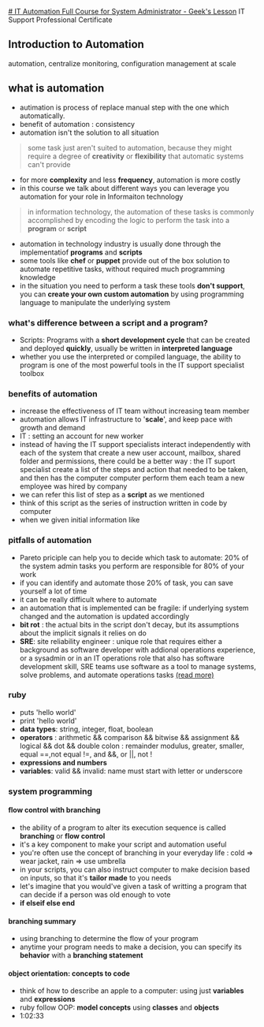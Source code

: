 [# IT Automation Full Course for System Administrator - Geek's Lesson](https://www.youtube.com/watch?v=ce434nD79nU)
IT Support Professional Certificate

## Introduction to Automation
automation, centralize monitoring, configuration management at scale

## what is automation
- autimation is process of replace manual step with the one which automatically.
- benefit of automation : consistency
- automation isn't the solution to all situation
> some task just aren't suited to automation, because they might require a degree of __creativity__ or __flexibility__ that automatic systems can't provide
- for more __complexity__ and less __frequency__, automation is more costly
- in this course we talk about different ways you can leverage you automation for your role in Informaiton technology
> in information technology, the automation of these tasks is commonly accomplished by encoding the logic to perform the task into a __program__ or __script__
- automation in technology industry is usually done through the implementatiof __programs__ and __scripts__
- some tools like __chef__ or __puppet__ provide out of the box solution to automate repetitive tasks, without required much programming knowledge
- in the situation you need to perform a task these tools __don't support__, you can __create your own custom automation__ by using programming language to manipulate the underlying system

### what's difference between a script and a program?
- Scripts: Programs with a __short development cycle__ that can be created and deployed __quickly__, usually be written in __interpreted language__
- whether you use the interpreted or compiled language, the ability to program is one of the most powerful tools in the IT support specialist toolbox

### benefits of automation
- increase the effectiveness of IT team without increasing team member
- automation allows IT infrastructure to '__scale__', and keep pace with growth and demand
- IT : setting an account for new worker
- instead of having the IT support specialists interact independently with each of the system that create a new user account, mailbox, shared folder and permissions, there could be a better way : the IT suport specialist create a list of the steps and action that needed to be taken, and then has the computer computer perform them each team a new employee was hired by company
- we can refer this list of step as a __script__ as we mentioned
- think of this script as the series of instruction written in code by computer
- when we given initial information like

### pitfalls of automation
- Pareto priciple can help you to decide which task to automate: 20% of the system admin tasks you perform are responsible for 80% of your work
- if you can identify and automate those 20% of task, you can save yourself a lot of time
- it can be really difficult where to automate
- an automation that is implemented can be fragile: if underlying system changed and the automation is updated accordingly
- __bit rot__ : the actual bits in the script don't decay, but its assumptions about the implicit signals it relies on do
- __SRE__: site reliability engineer : unique role that requires either a background as software developer with addional operations experience, or a sysadmin or in an IT operations role that also has software development skill, SRE teams use software as a tool to manage systems, solve problems, and automate operations tasks [(read more)](https://www.redhat.com/en/topics/devops/what-is-sre#:~:text=Site%20reliability%20engineering%20SRE%20is,problems%2C%20and%20automate%20operations%20tasks.)
### ruby
- puts 'hello world'
- print 'hello world'
- __data types__: string, integer, float, boolean
- __operators__ : arithmetic && comparison && bitwise && assignment && logical && dot && double colon : remainder modulus, greater, smaller, equal ==,not equal !=, and &&, or ||, not !
- __expressions and numbers__
-  __variables__: valid && invalid: name must start with letter or underscore

### system programming
#### flow control with branching
- the ability of a program to alter its execution sequence is called __branching__ or __flow control__
- it's a key component to make your script and automation useful
- you're often use the concept of branching in your everyday life : cold => wear jacket, rain => use umbrella
- in your scripts, you can also instruct computer to make decision based on inputs, so that it's __tailor made__ to you needs
- let's imagine that you would've given a task of writting a program that can decide if a person was old enough to vote
- __if elseif else end__ 
 
#### branching summary
- using branching to determine the flow of your program
- anytime your program needs to make a decision, you can specify its __behavior__ with a __branching statement__

#### object orientation: concepts to code
- think of how to describe an apple to a computer: using just __variables__ and __expressions__
- ruby follow OOP: __model concepts__ using __classes__ and __objects__
- 1:02:33
